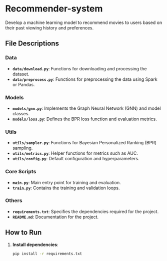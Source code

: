 # Recommender-system
Develop a machine learning model to recommend movies to users based on their past viewing history and preferences.

## File Descriptions

### Data
- **`data/download.py`**: Functions for downloading and processing the dataset.
- **`data/preprocess.py`**: Functions for preprocessing the data using Spark or Pandas.

### Models
- **`models/gnn.py`**: Implements the Graph Neural Network (GNN) and model classes.
- **`models/loss.py`**: Defines the BPR loss function and evaluation metrics.

### Utils
- **`utils/sampler.py`**: Functions for Bayesian Personalized Ranking (BPR) sampling.
- **`utils/metrics.py`**: Helper functions for metrics such as AUC.
- **`utils/config.py`**: Default configuration and hyperparameters.

### Core Scripts
- **`main.py`**: Main entry point for training and evaluation.
- **`train.py`**: Contains the training and validation loops.

### Others
- **`requirements.txt`**: Specifies the dependencies required for the project.
- **`README.md`**: Documentation for the project.

## How to Run

1. **Install dependencies**:
   ```bash
   pip install -r requirements.txt
